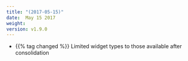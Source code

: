 ```yaml
---
title: "(2017-05-15)"
date:  May 15 2017
weight:
version: v1.9.0
---
```


- {{% tag changed %}} Limited widget types to those available after consolidation
